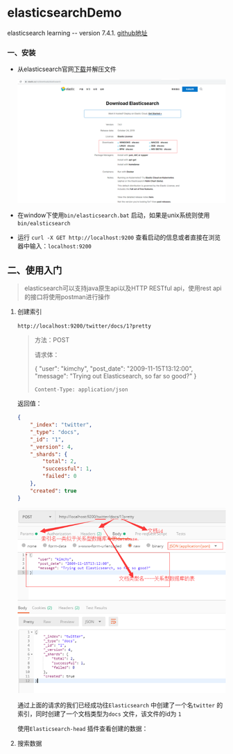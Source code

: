 # elasticsearchDemo

elasticsearch learning  -- version 7.4.1.  [github地址](<https://github.com/zhang1github2test/elasticsearchDemo>)

### 一、安装

* 从elasticsearch官网[下载](<https://www.elastic.co/cn/downloads/elasticsearch>)并解压文件

  ![1571990245447](assets/1571990245447.png)

* 在window下使用`bin/elasticsearch.bat` 启动，如果是unix系统则使用`bin/ealsticsearch`

  

* 运行 `curl -X GET http://localhost:9200` 查看启动的信息或者直接在浏览器中输入：`localhost:9200` 

## 二、使用入门

> elasticsearch可以支持java原生api以及HTTP RESTful api，使用rest api的接口将使用postman进行操作

1. 创建索引

   `http://localhost:9200/twitter/docs/1?pretty  ` 

   >方法：POST
   >
   >请求体：
   >
   >{
   >    "user": "kimchy",
   >    "post_date": "2009-11-15T13:12:00",
   >    "message": "Trying out Elasticsearch, so far so good?"
   >}
   >
   >```
   >Content-Type: application/json
   >```

   返回值：

   ```json
   {
       "_index": "twitter",
       "_type": "docs",
       "_id": "1",
       "_version": 4,
       "_shards": {
           "total": 2,
           "successful": 1,
           "failed": 0
       },
       "created": true
   }
   ```

   ![1571992069131](assets/1571992069131.png)

   通过上面的请求的我们已经成功往`Elasticsearch` 中创建了一个名`twitter` 的索引，同时创建了一个文档类型为`docs` 文件，该文件的id为 `1` 

   使用`Elasticsearch-head` 插件查看创建的数据：

    

2. 搜索数据